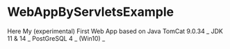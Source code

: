 # WebAppByServletsExample
Here My  (experimental) First Web App based on Java
TomCat 9.0.34 _ 
JDK 11 & 14 _ 
PostGreSQL 4 _ 
(Win10) _ 
